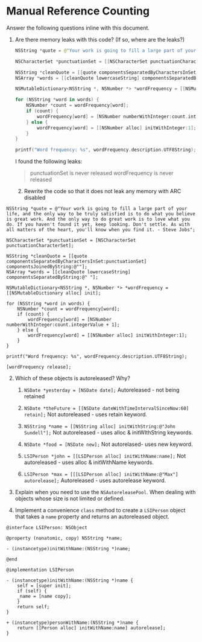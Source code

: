 # Manual Reference Counting

Answer the following questions inline with this document.

1. Are there memory leaks with this code? (If so, where are the leaks?)

	```swift
	NSString *quote = @"Your work is going to fill a large part of your life, and the only way to be truly satisfied is to do what you believe is great work. And the only way to do great work is to love what you do. If you haven't found it yet, keep looking. Don't settle. As with all matters of the heart, you'll know when you find it. - Steve Jobs";

	NSCharacterSet *punctuationSet = [[NSCharacterSet punctuationCharacterSet] retain];

	NSString *cleanQuote = [[quote componentsSeparatedByCharactersInSet:punctuationSet] componentsJoinedByString:@""];
	NSArray *words = [[cleanQuote lowercaseString] componentsSeparatedByString:@" "];

	NSMutableDictionary<NSString *, NSNumber *> *wordFrequency = [[NSMutableDictionary alloc] init];

	for (NSString *word in words) {
		NSNumber *count = wordFrequency[word];
		if (count) {
			wordFrequency[word] = [NSNumber numberWithInteger:count.integerValue + 1];
		} else {
			wordFrequency[word] = [[NSNumber alloc] initWithInteger:1];
		}
	}

	printf("Word frequency: %s", wordFrequency.description.UTF8String);
	```
    I found the following leaks:
    > punctuationSet is never released
    > wordFrequency is never released

	2. Rewrite the code so that it does not leak any memory with ARC disabled

```objc
NSString *quote = @"Your work is going to fill a large part of your life, and the only way to be truly satisfied is to do what you believe is great work. And the only way to do great work is to love what you do. If you haven't found it yet, keep looking. Don't settle. As with all matters of the heart, you'll know when you find it. - Steve Jobs";

NSCharacterSet *punctuationSet = [NSCharacterSet punctuationCharacterSet];

NSString *cleanQuote = [[quote componentsSeparatedByCharactersInSet:punctuationSet] componentsJoinedByString:@""];
NSArray *words = [[cleanQuote lowercaseString] componentsSeparatedByString:@" "];

NSMutableDictionary<NSString *, NSNumber *> *wordFrequency = [[NSMutableDictionary alloc] init];

for (NSString *word in words) {
    NSNumber *count = wordFrequency[word];
    if (count) {
        wordFrequency[word] = [NSNumber numberWithInteger:count.integerValue + 1];
    } else {
        wordFrequency[word] = [[NSNumber alloc] initWithInteger:1];
    }
}

printf("Word frequency: %s", wordFrequency.description.UTF8String);

[wordFrequency release];
```


2. Which of these objects is autoreleased?  Why?

	1. `NSDate *yesterday = [NSDate date];`
        Autoreleased - not being retained
	
	2. `NSDate *theFuture = [[NSDate dateWithTimeIntervalSinceNow:60] retain];`
        Not autoreleased - uses retain keyword.
	
	3. `NSString *name = [[NSString alloc] initWithString:@"John Sundell"];`
        Not autoreleased - uses alloc & initWIthString keywords.
	
	4. `NSDate *food = [NSDate new];`
        Not autorelased- uses new keyword.
	
	5. `LSIPerson *john = [[LSIPerson alloc] initWithName:name];`
        Not autoreleased - uses alloc & initWithName keywords.
	
	6. `LSIPerson *max = [[[LSIPerson alloc] initWithName:@"Max"] autorelease];`
        Autoreleased - uses autorelease keyword.

3. Explain when you need to use the `NSAutoreleasePool`.
    When dealing with objects whose size is not limited or defined.

4. Implement a convenience `class` method to create a `LSIPerson` object that takes a `name` property and returns an autoreleased object.

```objc
@interface LSIPerson: NSObject

@property (nonatomic, copy) NSString *name;

- (instancetype)initWithName:(NSString *)name;

@end

@implementation LSIPerson

- (instancetype)initWithName:(NSString *)name {
    self = [super init];
    if (self) {
    _name = [name copy];
    }
    return self;
}

+ (instancetype)personWithName:(NSString *)name {
    return [[Person alloc] initWithName:name] autorelease];
}
```
